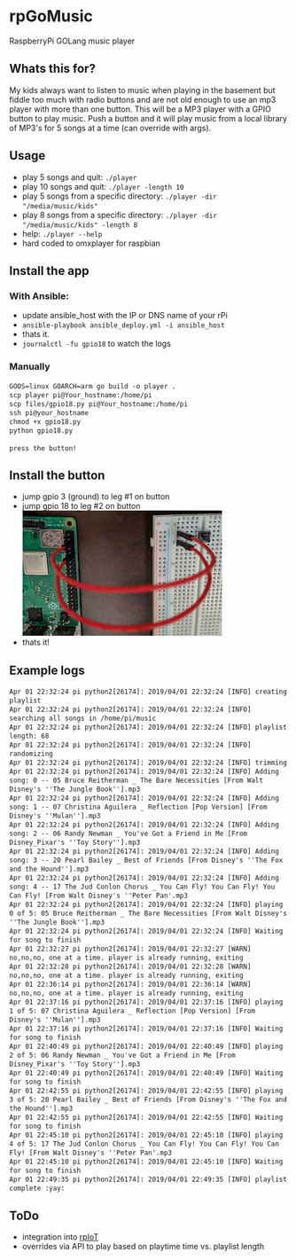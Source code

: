 # rpGoMusic
RaspberryPi GOLang music player

## Whats this for?
My kids always want to listen to music when playing in the basement but fiddle too much with radio buttons and are not old enough to use an mp3
player with more than one button.  This will be a MP3 player with a GPIO button to play music.  Push a button and it will play music from a
local library of MP3's for 5 songs at a time (can override with args).

## Usage
* play 5 songs and quit:  `./player`
* play 10 songs and quit:  `./player -length 10`
* play 5 songs from a specific directory: `./player -dir "/media/music/kids"`
* play 8 songs from a specific directory: `./player -dir "/media/music/kids" -length 8`
* help:  `./player --help`
* hard coded to omxplayer for raspbian


## Install the app
### With Ansible:
* update ansible_host with the IP or DNS name of your rPi
* `ansible-playbook ansible_deploy.yml -i ansible_host`
* thats it.
* `journalctl -fu gpio18` to watch the logs

### Manually
```
GOOS=linux GOARCH=arm go build -o player .
scp player pi@Your_hostname:/home/pi
scp files/gpio18.py pi@Your_hostname:/home/pi
ssh pi@your_hostname
chmod +x gpio18.py
python gpio18.py

press the button!
```

## Install the button
* jump gpio 3 (ground) to leg #1 on button
* jump gpio 18 to leg #2 on button
   ![image](files/image.png)
* thats it!


## Example logs
```
Apr 01 22:32:24 pi python2[26174]: 2019/04/01 22:32:24 [INFO] creating playlist
Apr 01 22:32:24 pi python2[26174]: 2019/04/01 22:32:24 [INFO] searching all songs in /home/pi/music
Apr 01 22:32:24 pi python2[26174]: 2019/04/01 22:32:24 [INFO] playlist length: 68
Apr 01 22:32:24 pi python2[26174]: 2019/04/01 22:32:24 [INFO] randomizing
Apr 01 22:32:24 pi python2[26174]: 2019/04/01 22:32:24 [INFO] trimming
Apr 01 22:32:24 pi python2[26174]: 2019/04/01 22:32:24 [INFO] Adding song: 0 -- 05 Bruce Reitherman _ The Bare Necessities [From Walt Disney's ''The Jungle Book''].mp3
Apr 01 22:32:24 pi python2[26174]: 2019/04/01 22:32:24 [INFO] Adding song: 1 -- 07 Christina Aguilera _ Reflection [Pop Version] [From Disney's ''Mulan''].mp3
Apr 01 22:32:24 pi python2[26174]: 2019/04/01 22:32:24 [INFO] Adding song: 2 -- 06 Randy Newman _ You've Got a Friend in Me [From Disney_Pixar's ''Toy Story''].mp3
Apr 01 22:32:24 pi python2[26174]: 2019/04/01 22:32:24 [INFO] Adding song: 3 -- 20 Pearl Bailey _ Best of Friends [From Disney's ''The Fox and the Hound''].mp3
Apr 01 22:32:24 pi python2[26174]: 2019/04/01 22:32:24 [INFO] Adding song: 4 -- 17 The Jud Conlon Chorus _ You Can Fly! You Can Fly! You Can Fly! [From Walt Disney's ''Peter Pan'.mp3
Apr 01 22:32:24 pi python2[26174]: 2019/04/01 22:32:24 [INFO] playing 0 of 5: 05 Bruce Reitherman _ The Bare Necessities [From Walt Disney's ''The Jungle Book''].mp3
Apr 01 22:32:24 pi python2[26174]: 2019/04/01 22:32:24 [INFO] Waiting for song to finish
Apr 01 22:32:27 pi python2[26174]: 2019/04/01 22:32:27 [WARN] no,no,no, one at a time. player is already running, exiting
Apr 01 22:32:28 pi python2[26174]: 2019/04/01 22:32:28 [WARN] no,no,no, one at a time. player is already running, exiting
Apr 01 22:36:14 pi python2[26174]: 2019/04/01 22:36:14 [WARN] no,no,no, one at a time. player is already running, exiting
Apr 01 22:37:16 pi python2[26174]: 2019/04/01 22:37:16 [INFO] playing 1 of 5: 07 Christina Aguilera _ Reflection [Pop Version] [From Disney's ''Mulan''].mp3
Apr 01 22:37:16 pi python2[26174]: 2019/04/01 22:37:16 [INFO] Waiting for song to finish
Apr 01 22:40:49 pi python2[26174]: 2019/04/01 22:40:49 [INFO] playing 2 of 5: 06 Randy Newman _ You've Got a Friend in Me [From Disney_Pixar's ''Toy Story''].mp3
Apr 01 22:40:49 pi python2[26174]: 2019/04/01 22:40:49 [INFO] Waiting for song to finish
Apr 01 22:42:55 pi python2[26174]: 2019/04/01 22:42:55 [INFO] playing 3 of 5: 20 Pearl Bailey _ Best of Friends [From Disney's ''The Fox and the Hound''].mp3
Apr 01 22:42:55 pi python2[26174]: 2019/04/01 22:42:55 [INFO] Waiting for song to finish
Apr 01 22:45:10 pi python2[26174]: 2019/04/01 22:45:10 [INFO] playing 4 of 5: 17 The Jud Conlon Chorus _ You Can Fly! You Can Fly! You Can Fly! [From Walt Disney's ''Peter Pan'.mp3
Apr 01 22:45:10 pi python2[26174]: 2019/04/01 22:45:10 [INFO] Waiting for song to finish
Apr 01 22:49:35 pi python2[26174]: 2019/04/01 22:49:35 [INFO] playlist complete :yay:
```



## ToDo
* integration into [rpIoT](https://github.com/RebelIT/rpIoT)
* overrides via API to play based on playtime time vs. playlist length